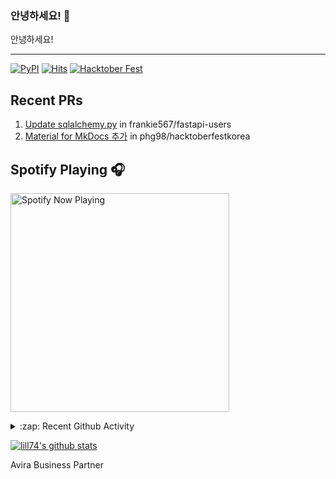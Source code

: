 ### 안녕하세요! 👋
안녕하세요! 

---

[![PyPI](https://img.shields.io/badge/pypi-EduKit-brightgreen)](https://pypi.org/project/EduKit/)
[![Hits](https://hits.seeyoufarm.com/api/count/incr/badge.svg?url=https%3A%2F%2Fgithub.com%2Flill74&count_bg=%2379C83D&title_bg=%23555555&icon=&icon_color=%23E7E7E7&title=hits&edge_flat=false)](https://hits.seeyoufarm.com)
[![Hacktober Fest](https://camo.githubusercontent.com/9f0b298ccd9e6d7acfcf900756e39583aeec551e/68747470733a2f2f696d672e736869656c64732e696f2f62616467652f6861636b746f626572666573742d323032302d677265656e)](http://www.hacktoberfestkorea.com/)

## Recent PRs
1. [Update sqlalchemy.py](https://github.com/frankie567/fastapi-users/pull/344) in frankie567/fastapi-users
2. [Material for MkDocs 추가](https://github.com/phg98/hacktoberfestkorea/pull/6) in phg98/hacktoberfestkorea

## Spotify Playing 🎧
[<img src="https://spotify-now-playing.lill74.vercel.app/api/spotify-playing" alt="Spotify Now Playing" width="350" />](https://open.spotify.com/user/lill74)


<details>
  <summary>:zap: Recent Github Activity</summary>
  
<!--START_SECTION:activity-->
1. 🎉 Merged PR [#2](https://github.com/lill74/Whats-Pplaying/pull/2) in [lill74/Whats-Pplaying](https://github.com/lill74/Whats-Pplaying)
2. 🎉 Merged PR [#1](https://github.com/lill74/Whats-Pplaying/pull/1) in [lill74/Whats-Pplaying](https://github.com/lill74/Whats-Pplaying)
3. ❗️ Closed issue [#3](https://github.com/lill74/yestercode/issues/3) in [lill74/yestercode](https://github.com/lill74/yestercode)
4. ❗️ Opened issue [#3](https://github.com/lill74/yestercode/issues/3) in [lill74/yestercode](https://github.com/lill74/yestercode)
5. ❗️ Opened issue [#2](https://github.com/lill74/yestercode/issues/2) in [lill74/yestercode](https://github.com/lill74/yestercode)
<!--END_SECTION:activity-->

</details>

[![lill74's github stats](https://github-readme-stats.vercel.app/api?username=lill74)](https://github.com/anuraghazra/github-readme-stats)

Avira Business Partner
